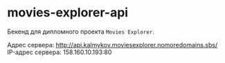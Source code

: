 # movies-explorer-api

Бекенд для дипломного проекта `Movies Explorer`.

Адрес сервера: http://api.kalmykov.moviesexplorer.nomoredomains.sbs/
IP-адрес сервера: 158.160.10.193:80
